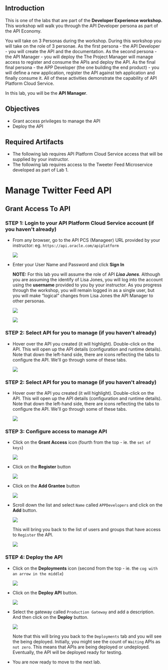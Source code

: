 ## Introduction

This is one of the labs that are part of the **Developer Experience workshop.** This workshop will walk you through the API Developer persona as part of the API Economy.

You will take on 3 Personas during the workshop. During this workshop you will take on the role of 3 personae. As the first persona - the API Developer - you will create the API and the documentation.  As the second persona - the API Manager - you will deploy the The Project Manager will manage access to register and consume the APIs and deploy the API. As the final final persona - the APP Developer (the one building the end product) - you will define a new application, register the API against teh application and finally consume it. All of these activities demonstrate the capability of API Platform Cloud Service.

In this lab, you will be the **API Manager**.

## Objectives

- Grant access privileges to manage the API
- Deploy the API

## Required Artifacts
- The following lab requires API Platform Cloud Service access that will be supplied by your instructor.
- The following lab requires access to the Tweeter Feed Microservice developed as part of Lab 1.

# Manage Twitter Feed API

## Grant Access To API

### **STEP 1**: Login to your API Platform Cloud Service account (if you haven't already)

- From any browser, go to the API PCS (Manageer) URL provided by your instructor:
    eg. `https://api.oracle.com/apiplatform`

    ![](images/api-login-001.png)

- Enter your User Name and Password and click **Sign In**

  **NOTE:** For this lab you will assume the role of API ***Lisa Jones***. Although you are assuming the identify of Lisa Jones, you will log into the account using the **username** provided to you by your instructor. As you progress through the workshop, you will remain logged in as a single user, but you will make “logical” changes from Lisa Jones the API Manager to other personas.

    ![](images/lisa.png)

    ![](images/api-login-002.png)
	
### **STEP 2**: Select API for you to manage (if you haven't already)

- Hover over the API you created (it will highlight). Double-click on the API. This will open up the API details (configuration and runtime details). Note that down the left-hand side, there are icons reflecting the tabs to configure the API. We'll go through some of these tabs.

    ![](images/api-create_app-003.png)
	
### **STEP 2**: Select API for you to manage (if you haven't already)

- Hover over the API you created (it will highlight). Double-click on the API. This will open up the API details (configuration and runtime details). Note that down the left-hand side, there are icons reflecting the tabs to configure the API. We'll go through some of these tabs.

    ![](images/api-create_app-003.png)
	
### **STEP 3**: Configure access to manage API

- Click on the **Grant Access** icon (fourth from the top - ie. the `set of keys`)

    ![](images/api-create_api-004.png)

- Click on the **Register** button

    ![](images/api-create_api-013.png)

- Click on the **Add Grantee** button

    ![](images/api-create_api-014.png)

- Scroll down the list and select `Name` called `APPDevelopers` and click on the **Add** button.

    ![](images/api-create_api-015.png)
	
	This will bring you back to the list of users and groups that have access to `Register` the API.
	
    ![](images/api-create_api-016.png)	

### **STEP 4**: Deploy the API

- Click on the **Deployments** icon (second from the top - ie. the `cog with an arrow in the middle`)

    ![](images/api-create_api-001.png)

- Click on the **Deploy API** button.

    ![](images/api-create_api-017.png)

- Select the gateway called `Production Gateway` and add a description. And then click on the **Deploy** button.

    ![](images/api-create_api-018.png)

	Note that this will bring you back to the `Deployments` tab and you will see the being deployed. Initially, you might see the count of `Waiting` APIs as `not zero`. This means that APIs are being deployed or undeployed. Eventually, the API will be deployed ready for testing.

- You are now ready to move to the next lab.
